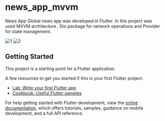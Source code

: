 # news_app_mvvm

News App
Global news app was developed in Flutter.
In this project was used MVVM architecture , Dio package for network operations and Provider for state management.

![1](https://user-images.githubusercontent.com/63741374/212677873-7dff6b02-e240-4052-8fe7-bcca900e6484.JPG)
![2](https://user-images.githubusercontent.com/63741374/212677927-39d10c4b-ff98-408a-8a69-0db4cbbcf62f.JPG)


## Getting Started

This project is a starting point for a Flutter application.

A few resources to get you started if this is your first Flutter project:

- [Lab: Write your first Flutter app](https://docs.flutter.dev/get-started/codelab)
- [Cookbook: Useful Flutter samples](https://docs.flutter.dev/cookbook)

For help getting started with Flutter development, view the
[online documentation](https://docs.flutter.dev/), which offers tutorials,
samples, guidance on mobile development, and a full API reference.
